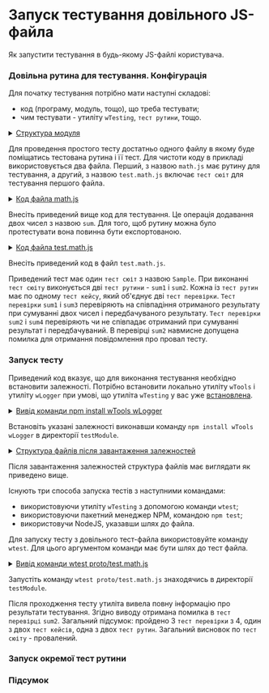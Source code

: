 # Запуск тестування довільного JS-файла

Як запустити тестування в будь-якому JS-файлі користувача.

### Довільна рутина для тестування. Конфігурація

Для початку тестування потрібно мати наступні складові:
- код (програму, модуль, тощо), що треба тестувати;
- чим тестувати - утиліту `wTesting`, `тест рутини`, тощо.

<details>
  <summary><u>Структура модуля</u></summary>

```
testModule
   └── proto
        ├── math.js
        └── test.math.js    

```

</details>

Для проведення простого тесту достатньо одного файлу в якому буде поміщатись тестована рутина і її тест. Для чистоти коду в прикладі використовується два файла. Перший, з назвою `math.js` має рутину для тестування, а другий, з назвою `test.math.js` включає `тест сюіт` для тестування першого файла.

<details>
    <summary><a href="./tutorial/Criterions.md">Код файла math.js</a></summary>

```js    
module.exports.sum = function(a,b){
  return a + b;
}

```

</details>

Внесіть приведений вище код для тестування. Це операція додавання двох чисел з назвою `sum`. Для того, щоб рутину можна було протестувати вона повинна бути експортованою.  

<details>
    <summary><a href="./tutorial/Criterions.md">Код файла test.math.js</a></summary>

```js    
if( typeof module !== 'undefined' )
{
  let _ = require( 'wTools' );

  if( typeof _realGlobal_ === 'undefined' || !_realGlobal_.wTester || !_realGlobal_.wTester._isReal_ )

  _.include( 'wLogger' );
  _.include( 'wTesting' );
}

let math = require('./math.js');
var _global = _global_;
var _ = _global_.wTools;

function sum1(test)
{
  test.case = 'sum integers';
  test.will = 'sum1';
  var got = math.sum( 1, 2);
  var expected =  3 ;
  test.identical( got,expected );

  test.will = 'sum2';
  var got = math.sum( 1, 2);
  var expected =  3 ;
  test.notIdentical( got,expected );
}

function sum2(test)
{
  test.case = 'sum integers2';
  test.will = 'sum3';
  var got = math.sum( 1, 2);
  var expected =  3 ;
  test.identical( got,expected );

  test.will = 'sum4';
  var got = math.sum( 1, 2);
  var expected =  2 ;
  test.notIdentical( got,expected );
}

var Self =
{
  name : 'Sample',
  silencing : 1,

  tests :
  {
    sum1 : sum1,
    sum2 : sum2,
  }
}

Self = wTestSuite( Self );
if( typeof module !== 'undefined' && !module.parent )
_.Tester.test( Self.name );

```

</details>

Внесіть приведений код в файл `test.math.js`.

Приведений тест має один `тест сюіт` з назвою `Sample`. При виконанні `тест сюіту` виконується дві `тест рутини` - `sum1` і `sum2`. Кожна із `тест рутин` має по одному `тест кейсу`, який об'єднує дві `тест перевірки`. `Тест перевірки` `sum1` і `sum3` перевіряють на співпадіння отриманого результату при сумуванні двох чисел і передбачуваного результату. `Тест перевірки` `sum2` і `sum4` перевіряють чи не співпадає отриманий при сумуванні результат і передбачуваний. В перевірці `sum2` навмисне допущена помилка для отримання повідомлення про провал тесту.

### Запуск тесту

Приведений код вказує, що для виконання тестування необхідно встановити залежності. Потрібно встановити локально утиліту `wTools` i утиліту `wLogger` при умові, що утиліта `wTesting` у вас уже [встановлена](Installation.md).

<details>
  <summary><u>Вивід команди npm install wTools wLogger</u></summary>

```
[user@user ~]$ npm install wTools wLogger
+ wLogger@0.5.172
+ wTools@0.8.454
added 27 packages from 3 contributors and audited 53 packages in 2.19s

```

</details>

Встановіть указані залежності виконавши команду `npm install wTools wLogger` в директорії `testModule`.

<details>
  <summary><u>Структура файлів після завантаження залежностей</u></summary>

```
testModule
   ├── node_modules
   │        ├── wLogger
   │        ├── wTools
   │        ├──...
   │        ├──
   ├── proto
   │    ├── math.js
   │    └── test.math.js
   │
   └── package-lock.json     

```

</details>

Після завантаження залежностей структура файлів має виглядати як приведено вище.

Існують три способа запуска тестів з наступними командами:  
- використовуючи утиліту `wTesting` з допомогою команди `wtest`;
- використовуючи пакетний менеджер NPM, командою `npm test`;
- використовучи NodeJS, указавши шлях до файла.

Для запуску тесту з довільного тест-файла використовуйте команду `wtest`. Для цього аргументом команди має бути шлях до тест файла.

<details>
  <summary><u>Вивід команди wtest proto/test.math.js</u></summary>

```
[user@user ~]$ wtest proto/test.math.js
at  /path_to_test/testModule/proto/test.math.js:40

        Test check ( Sample / sum1 / sum integers < sum2 # 2 ) ... failed
      Failed test routine ( Sample / sum1 ) in 0.076s
      Passed test routine ( Sample / sum2 ) in 0.056s

    Passed test checks 3 / 4
    Passed test cases 1 / 2
    Passed test routines 1 / 2
    Test suite ( Sample ) ... in 0.266s ... failed



  Testing ... in 0.333s ... failed

```

</details>

Запустіть команду `wtest proto/test.math.js` знаходячись в директорії `testModule`.

Після проходження тесту утиліта вивела повну інформацію про результати тестування. Згідно виводу отримана помилка в `тест перевірці` `sum2`. Загальний підсумок: пройдено 3 `тест перевірки` з 4, один з двох `тест кейсів`, одна з двох `тест рутин`. Загальний висновок по `тест сюіту` - провалений.

### Запуск окремої тест рутини


### Підсумок
